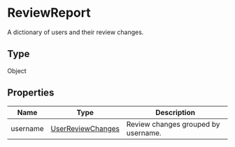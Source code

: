# ReviewReport

A dictionary of users and their review changes.

## Type

Object

## Properties

| Name | Type | Description |
| ---- | ---- | ----------- |
| username | [UserReviewChanges](../Enumeration/UserReviewChanges.md) | Review changes grouped by username. |
